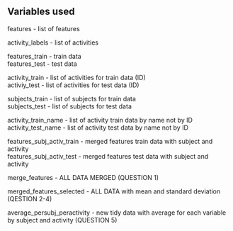 ## Variables used

features - list of features

activity_labels - list of activities


features_train - train data  
features_test - test data


activity_train - list of activities for train data (ID)  
activiy_test - list of activities for test data (ID)


subjects_train - list of subjects for train data  
subjects_test - list of subjects for test data


activity_train_name - list of activity train data by name not by ID  
activity_test_name - list of activity test data by name not by ID


features_subj_activ_train - merged features train data with subject and activity  
features_subj_activ_test - merged features test data with subject and activity


merge_features - ALL DATA MERGED (QUESTION 1)

merged_features_selected - ALL DATA with mean and standard deviation (QESTION 2-4)

average_persubj_peractivity - new tidy data with average for each variable 
                              by subject and activity (QUESTION 5)
